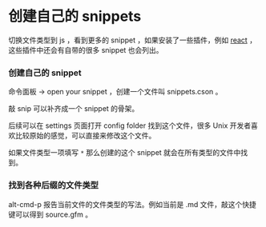 # 创建自己的 snippets

切换文件类型到 js ，看到更多的 snippet ，如果安装了一些插件，例如 [react](https://github.com/orktes/atom-react) ，这些插件中还会有自带的很多 snippet 也会列出。


### 创建自己的 snippet

命令面板 -> open your snippet ，创建一个文件叫 snippets.cson 。

敲 snip<tab> 可以补齐成一个 snippet 的骨架。

后续可以在 settings 页面打开 config folder 找到这个文件，很多 Unix 开发者喜欢比较原始的感觉，可以直接来修改这个文件。

如果文件类型一项填写 `*` 那么创建的这个 snippet 就会在所有类型的文件中找到。


### 找到各种后缀的文件类型

alt-cmd-p 报告当前文件的文件类型的写法。例如当前是 .md 文件，敲这个快捷键可以得到 source.gfm 。
